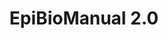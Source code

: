 ---
id: "ebm-2.0" # nochmal überlegen
method: "Digitale Lernplattform"
institution: "Medizinische Fakultät, Institut für Medizinische Biometrie und Epidemiologie"
title: "EpiBioManual 2.0"
title_project:
title_short: "EBM 2.0"
period: "Sep 24 ­­- Sep 25 (12 months)"
foerderlinie: "Fachspezifische Data Literacy"
round: "3"
lecture2go:
uhh_url: "https://www.hcl.uni-hamburg.de/ddlitlab/data-literacy-lehrlabor/dritte-foerderrunde/05-epi-bio-manual.html"
contributors: "Lisa Holstein"
mentor: "Prof. Dr. Antonia Zapf, Christian Wiessner"
quote:
text: |
    ### Das Projekt EBM 2.0

    Das Projekt hat das Ziel, das EpiBioManual (aus dem vorigen Lehrlaborprojekt) um die weitere Modalität von Videos zu Grundkonzepten der Biostatistik zu erweitern und das im EpiBioManual vermittelte konzeptuelle Wissen um prozedurales Wissen im Umgang mit statistischer Software zu erweitern. Konkret bestehen die folgenden Ziele:

    - Erstellung von 5 bis 10 Videos zu grundlegenden Konzepten der Biostatistik

    - Einbeziehung von statistischer Software in das EpiBioManual. Zu den bereits dargestellten statistischen Inhalten sollen die Studierenden eine Anleitung erhalten, wie die Methoden in Software angewandt werden. Dieses soll in der von Medizinstudierenden am häufigsten genutzten Software SPSS erfolgen

    - Studierende sollen die Möglichkeit erhalten Grundlagen der Programmierung in R zu erlernen. Hierzu werden Code-Snippets für grundlegende Statistikmethoden erklärt und anhand von Beispielen veranschaulicht
    ### Rückblick und Ergebnisse

    Im Zuge des Projektes wurde eine moderne und innovative Lehrveranstaltung im Kontext von Kausalität geschaffen. Die Vorlesung wurde durch interaktive Lernmaterialien (Lern-Apps) ergänzt, die zum besseren Verständnis der theoretischen Inhalte beigetragen haben. Mit dem Digital Causality Lab, das die vorherige frontal-unterrichtete Übung ersetzt, wurde zudem ein innovativer Lernraum mit einem didaktischen Schwerpunkt auf forschendem Lernen etabliert. Einerseits werden im Digital Causality Lab wichtige praktische Werkzeuge und Fähigkeiten der Data Literacy vermittelt, sowie die theoretischen Konzepte aus der Vorlesung praktisch angewandt. Andererseits vertiefen die Studierende diese Kenntnisse im Zuge von kausalen Fallstudien, in denen sie eigenständig ein Data Product entwickeln.

    ### Projektumsetzung

    Videos: In der Planungsphase werden zunächst die grundlegenden Konzepte innerhalb der Biostatistik identifiziert und ein Grundkonzept für die Videos erstellt. Anschließend werden Skripte und Visualisierungen für die Videos erstellt, bevor diese dann eingesprochen werden. Die Videos werden mit Camtasia erstellt.

    Software: In der Planungsphase wird die Integrierung von Software in das EpiBioManual konzipiert. Für die Umsetzung werden die Beispiele innerhalb des EpiBioManuals genutzt. Hierzu wird es eine Beschreibung der Vorgehensweise in statistischer Software geben und die Anforderungen an die Datenkonstellation sowie die Annahmen der jeweiligen statistischen Methode diskutiert

image: "https://www.hcl.uni-hamburg.de/18800243/national-institute-unsplash-a3fc9120939d99f1050947ab82b1cac7318ef563.jpg"
image_credit: "National Cancer Institute / unsplash"
link_external: "https://www.epibiomanual.uni-hamburg.de"
stine:
---